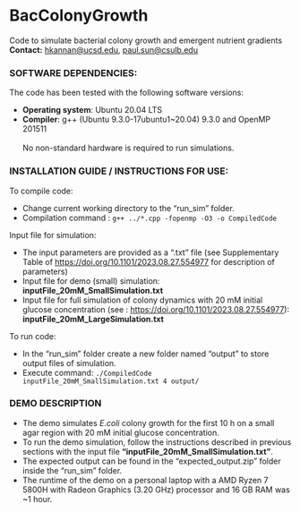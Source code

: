 # BacColonyGrowth
Code to simulate bacterial colony growth and emergent nutrient gradients  
**Contact:** hkannan@ucsd.edu, paul.sun@csulb.edu

### SOFTWARE DEPENDENCIES:  
The code has been tested with the following software versions:  
+	**Operating system**: Ubuntu 20.04 LTS  
+ **Compiler**: g++ (Ubuntu 9.3.0-17ubuntu1~20.04) 9.3.0 and OpenMP 201511   <br/><br/>
No non-standard hardware is required to run simulations.  

### INSTALLATION GUIDE / INSTRUCTIONS FOR USE:
To compile code:
+ Change current working directory to the “run_sim” folder.
+ Compilation command : ```g++ ../*.cpp -fopenmp -O3 -o CompiledCode```

Input file for simulation:
+	The input parameters are provided as a “.txt” file (see Supplementary Table of https://doi.org/10.1101/2023.08.27.554977 for description of parameters)
+ Input file for demo (small) simulation: **inputFile_20mM_SmallSimulation.txt**
+ Input file for full simulation of colony dynamics with 20 mM initial glucose concentration (see : https://doi.org/10.1101/2023.08.27.554977):     **inputFile_20mM_LargeSimulation.txt**

To run code:  
+ In the “run_sim” folder create a new folder named “output” to store output files of simulation.  
+ Execute command: ```./CompiledCode inputFile_20mM_SmallSimulation.txt 4 output/```
  
### DEMO DESCRIPTION
+	The demo simulates *E.coli* colony growth for the first 10 h on a small agar region with 20 mM initial glucose concentration.
+	To run the demo simulation, follow the instructions described in previous sections with the input file **“inputFile_20mM_SmallSimulation.txt”**.
+	The expected output can be found in the “expected_output.zip” folder inside the “run_sim” folder. 
+	The runtime of the demo on a personal laptop with a AMD Ryzen 7 5800H with Radeon Graphics (3.20 GHz) processor and 16 GB RAM was ~1 hour. 

